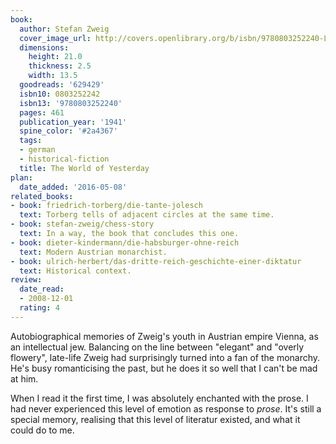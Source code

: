 ```yaml
---
book:
  author: Stefan Zweig
  cover_image_url: http://covers.openlibrary.org/b/isbn/9780803252240-L.jpg
  dimensions:
    height: 21.0
    thickness: 2.5
    width: 13.5
  goodreads: '629429'
  isbn10: 0803252242
  isbn13: '9780803252240'
  pages: 461
  publication_year: '1941'
  spine_color: '#2a4367'
  tags:
  - german
  - historical-fiction
  title: The World of Yesterday
plan:
  date_added: '2016-05-08'
related_books:
- book: friedrich-torberg/die-tante-jolesch
  text: Torberg tells of adjacent circles at the same time.
- book: stefan-zweig/chess-story
  text: In a way, the book that concludes this one.
- book: dieter-kindermann/die-habsburger-ohne-reich
  text: Modern Austrian monarchist.
- book: ulrich-herbert/das-dritte-reich-geschichte-einer-diktatur
  text: Historical context.
review:
  date_read:
  - 2008-12-01
  rating: 4
---
```

Autobiographical memories of Zweig's youth in Austrian empire Vienna, as an intellectual jew. Balancing on the line
between "elegant" and "overly flowery", late-life Zweig had surprisingly turned into a fan of the monarchy. He's busy
romanticising the past, but he does it so well that I can't be mad at him.

When I read it the first time, I was absolutely enchanted with the prose. I had never experienced this level of emotion
as response to *prose*. It's still a special memory, realising that this level of literatur existed, and what it could
do to me.
